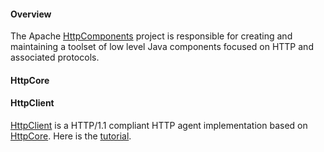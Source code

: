 #### Overview

The Apache [HttpComponents](http://hc.apache.org/index.html) project is responsible for creating and maintaining a toolset of low level Java components focused on HTTP and associated protocols.

#### HttpCore

#### HttpClient

[HttpClient](http://hc.apache.org/httpcomponents-client-ga/index.html) is a HTTP/1.1 compliant HTTP agent implementation based on [HttpCore](#httpcore). Here is the [tutorial](http://hc.apache.org/httpcomponents-client-ga/tutorial/html/index.html).

